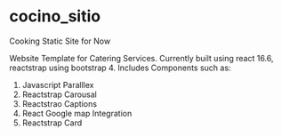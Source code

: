 # cocino_sitio
Cooking Static Site for Now

Website Template for Catering Services. Currently built using react 16.6, reactstrap using bootstrap 4.
Includes Components such as:
1. Javascript Paralllex
2. Reactstrap Carousal 
3. Reactstrao Captions
4. React Google map Integration
5. Reactstrap Card
